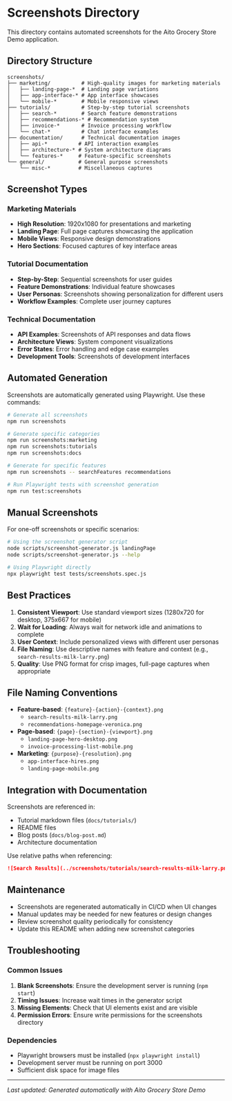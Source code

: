 # Screenshots Directory

This directory contains automated screenshots for the Aito Grocery Store Demo application.

## Directory Structure

```
screenshots/
├── marketing/          # High-quality images for marketing materials
│   ├── landing-page-*  # Landing page variations
│   ├── app-interface-* # App interface showcases
│   └── mobile-*        # Mobile responsive views
├── tutorials/          # Step-by-step tutorial screenshots
│   ├── search-*        # Search feature demonstrations
│   ├── recommendations-* # Recommendation system
│   ├── invoice-*       # Invoice processing workflow
│   └── chat-*          # Chat interface examples
├── documentation/      # Technical documentation images
│   ├── api-*          # API interaction examples
│   ├── architecture-* # System architecture diagrams
│   └── features-*     # Feature-specific screenshots
└── general/           # General purpose screenshots
    └── misc-*         # Miscellaneous captures
```

## Screenshot Types

### Marketing Materials
- **High Resolution**: 1920x1080 for presentations and marketing
- **Landing Page**: Full page captures showcasing the application
- **Mobile Views**: Responsive design demonstrations
- **Hero Sections**: Focused captures of key interface areas

### Tutorial Documentation
- **Step-by-Step**: Sequential screenshots for user guides
- **Feature Demonstrations**: Individual feature showcases
- **User Personas**: Screenshots showing personalization for different users
- **Workflow Examples**: Complete user journey captures

### Technical Documentation
- **API Examples**: Screenshots of API responses and data flows
- **Architecture Views**: System component visualizations
- **Error States**: Error handling and edge case examples
- **Development Tools**: Screenshots of development interfaces

## Automated Generation

Screenshots are automatically generated using Playwright. Use these commands:

```bash
# Generate all screenshots
npm run screenshots

# Generate specific categories
npm run screenshots:marketing
npm run screenshots:tutorials
npm run screenshots:docs

# Generate for specific features
npm run screenshots -- searchFeatures recommendations

# Run Playwright tests with screenshot generation
npm run test:screenshots
```

## Manual Screenshots

For one-off screenshots or specific scenarios:

```bash
# Using the screenshot generator script
node scripts/screenshot-generator.js landingPage
node scripts/screenshot-generator.js --help

# Using Playwright directly
npx playwright test tests/screenshots.spec.js
```

## Best Practices

1. **Consistent Viewport**: Use standard viewport sizes (1280x720 for desktop, 375x667 for mobile)
2. **Wait for Loading**: Always wait for network idle and animations to complete
3. **User Context**: Include personalized views with different user personas
4. **File Naming**: Use descriptive names with feature and context (e.g., `search-results-milk-larry.png`)
5. **Quality**: Use PNG format for crisp images, full-page captures when appropriate

## File Naming Conventions

- **Feature-based**: `{feature}-{action}-{context}.png`
  - `search-results-milk-larry.png`
  - `recommendations-homepage-veronica.png`
- **Page-based**: `{page}-{section}-{viewport}.png`
  - `landing-page-hero-desktop.png`
  - `invoice-processing-list-mobile.png`
- **Marketing**: `{purpose}-{resolution}.png`
  - `app-interface-hires.png`
  - `landing-page-mobile.png`

## Integration with Documentation

Screenshots are referenced in:
- Tutorial markdown files (`docs/tutorials/`)
- README files
- Blog posts (`docs/blog-post.md`)
- Architecture documentation

Use relative paths when referencing:
```markdown
![Search Results](../screenshots/tutorials/search-results-milk-larry.png)
```

## Maintenance

- Screenshots are regenerated automatically in CI/CD when UI changes
- Manual updates may be needed for new features or design changes
- Review screenshot quality periodically for consistency
- Update this README when adding new screenshot categories

## Troubleshooting

### Common Issues
1. **Blank Screenshots**: Ensure the development server is running (`npm start`)
2. **Timing Issues**: Increase wait times in the generator script
3. **Missing Elements**: Check that UI elements exist and are visible
4. **Permission Errors**: Ensure write permissions for the screenshots directory

### Dependencies
- Playwright browsers must be installed (`npx playwright install`)
- Development server must be running on port 3000
- Sufficient disk space for image files

---

*Last updated: Generated automatically with Aito Grocery Store Demo*